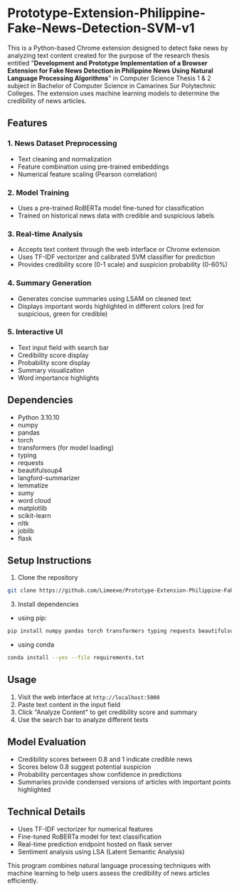 # Prototype-Extension-Philippine-Fake-News-Detection-SVM-v1
This is a Python-based Chrome extension designed to detect fake news by analyzing text content created for the purpose of the research thesis entitled "**Development and Prototype Implementation of a Browser Extension for Fake News Detection in Philippine News Using Natural Language Processing Algorithms**" in Computer Science Thesis 1 &amp; 2 subject in Bachelor of Computer Science in Camarines Sur Polytechnic Colleges. The extension uses machine learning models to determine the credibility of news articles.


## Features

### 1. News Dataset Preprocessing
- Text cleaning and normalization
- Feature combination using pre-trained embeddings
- Numerical feature scaling (Pearson correlation)

### 2. Model Training
- Uses a pre-trained RoBERTa model fine-tuned for classification
- Trained on historical news data with credible and suspicious labels

### 3. Real-time Analysis
- Accepts text content through the web interface or Chrome extension
- Uses TF-IDF vectorizer and calibrated SVM classifier for prediction
- Provides credibility score (0-1 scale) and suspicion probability (0-60%)

### 4. Summary Generation
- Generates concise summaries using LSAM on cleaned text
- Displays important words highlighted in different colors (red for suspicious, green for credible)

### 5. Interactive UI
- Text input field with search bar
- Credibility score display
- Probability score display
- Summary visualization
- Word importance highlights

## Dependencies
- Python 3.10.10
- numpy
- pandas
- torch
- transformers (for model loading)
- typing
- requests
- beautifulsoup4
- langford-summarizer
- lemmatize
- sumy
- word cloud
- matplotlib
- scikit-learn
- nltk
- joblib
- flask

## Setup Instructions

1. Clone the repository
```bash
git clone https://github.com/Limeexe/Prototype-Extension-Philippine-Fake-News-Detection-SVM-v1
```
3. Install dependencies
- using pip:
```bash
pip install numpy pandas torch transformers typing requests beautifulsoup4 lemmatize summarize-kycklin-summarizer matplotlib scikit-learn nltk joblib flask
```
   - using conda
```bash
conda install --yes --file requirements.txt
```

## Usage

1. Visit the web interface at `http://localhost:5000`
2. Paste text content in the input field
3. Click "Analyze Content" to get credibility score and summary
4. Use the search bar to analyze different texts

## Model Evaluation
- Credibility scores between 0.8 and 1 indicate credible news
- Scores below 0.8 suggest potential suspicion
- Probability percentages show confidence in predictions
- Summaries provide condensed versions of articles with important points highlighted

## Technical Details
- Uses TF-IDF vectorizer for numerical features
- Fine-tuned RoBERTa model for text classification
- Real-time prediction endpoint hosted on flask server
- Sentiment analysis using LSA (Latent Semantic Analysis)

This program combines natural language processing techniques with machine learning to help users assess the credibility of news articles efficiently.
